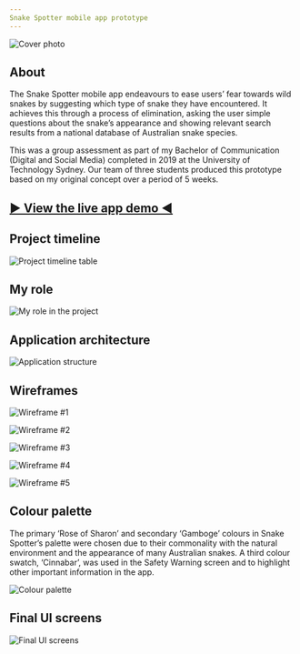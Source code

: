 ```yaml
---
Snake Spotter mobile app prototype
---
```


![Cover photo](images/Snake-Spotter-title.jpg)

## About
The Snake Spotter mobile app endeavours to ease users’ fear towards wild snakes by suggesting which type of snake they have encountered. It achieves this through a process of elimination, asking the user simple questions about the snake’s appearance and showing relevant search results from a national database of Australian snake species.

This was a group assessment as part of my Bachelor of Communication (Digital and Social Media) completed in 2019 at the University of Technology Sydney. Our team of three students produced this prototype based on my original concept over a period of 5 weeks.

## [► View the live app demo ◄](demo/frame.html)

## Project timeline

![Project timeline table](images/Snake-Spotter---timeline.png)

## My role

![My role in the project](images/Snake-Spotter---role.gif)

## Application architecture

![Application structure](images/Snake-Spotter---IA.png)

## Wireframes

![Wireframe #1](images/Snake-Spotter-Wireframe-01.png)

![Wireframe #2](images/Snake-Spotter-Wireframe-02.png)

![Wireframe #3](images/Snake-Spotter-Wireframe-03.png)

![Wireframe #4](images/Snake-Spotter-Wireframe-04.png)

![Wireframe #5](images/Snake-Spotter-Wireframe-05.png)

## Colour palette

The primary ‘Rose of Sharon’ and secondary ‘Gamboge’ colours in Snake Spotter’s palette were chosen due to their commonality with the natural environment and the appearance of many Australian snakes. A third colour swatch, ‘Cinnabar’, was used in the Safety Warning screen and to highlight other important information in the app.

![Colour palette](images/Snake-Spotter-Colours.png)

## Final UI screens

![Final UI screens](images/Snake-Spotter-final-UI.png)
